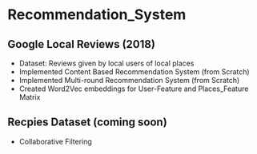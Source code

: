 # Recommendation_System

## Google Local Reviews (2018)
* Dataset: Reviews given by local users of local places 
* Implemented Content Based Recommendation System (from Scratch)
* Implemented Multi-round Recommendation System (from Scratch)
* Created Word2Vec embeddings for User-Feature and Places_Feature Matrix

## Recpies Dataset (coming soon)
* Collaborative Filtering 

